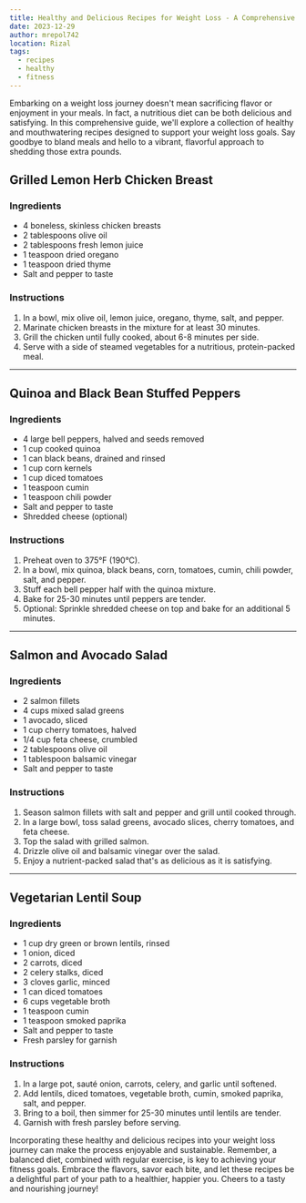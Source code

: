 ```yaml
---
title: Healthy and Delicious Recipes for Weight Loss - A Comprehensive Guide
date: 2023-12-29
author: mrepol742
location: Rizal  
tags:
  - recipes
  - healthy
  - fitness
---
```


Embarking on a weight loss journey doesn't mean sacrificing flavor or enjoyment in your meals. In fact, a nutritious diet can be both delicious and satisfying. In this comprehensive guide, we'll explore a collection of healthy and mouthwatering recipes designed to support your weight loss goals. Say goodbye to bland meals and hello to a vibrant, flavorful approach to shedding those extra pounds.

## **Grilled Lemon Herb Chicken Breast**

### Ingredients
- 4 boneless, skinless chicken breasts
- 2 tablespoons olive oil
- 2 tablespoons fresh lemon juice
- 1 teaspoon dried oregano
- 1 teaspoon dried thyme
- Salt and pepper to taste

### Instructions
1. In a bowl, mix olive oil, lemon juice, oregano, thyme, salt, and pepper.
2. Marinate chicken breasts in the mixture for at least 30 minutes.
3. Grill the chicken until fully cooked, about 6-8 minutes per side.
4. Serve with a side of steamed vegetables for a nutritious, protein-packed meal.

---

## **Quinoa and Black Bean Stuffed Peppers**

### Ingredients
- 4 large bell peppers, halved and seeds removed
- 1 cup cooked quinoa
- 1 can black beans, drained and rinsed
- 1 cup corn kernels
- 1 cup diced tomatoes
- 1 teaspoon cumin
- 1 teaspoon chili powder
- Salt and pepper to taste
- Shredded cheese (optional)

### Instructions
1. Preheat oven to 375°F (190°C).
2. In a bowl, mix quinoa, black beans, corn, tomatoes, cumin, chili powder, salt, and pepper.
3. Stuff each bell pepper half with the quinoa mixture.
4. Bake for 25-30 minutes until peppers are tender.
5. Optional: Sprinkle shredded cheese on top and bake for an additional 5 minutes.

---

## **Salmon and Avocado Salad**

### Ingredients
- 2 salmon fillets
- 4 cups mixed salad greens
- 1 avocado, sliced
- 1 cup cherry tomatoes, halved
- 1/4 cup feta cheese, crumbled
- 2 tablespoons olive oil
- 1 tablespoon balsamic vinegar
- Salt and pepper to taste

### Instructions
1. Season salmon fillets with salt and pepper and grill until cooked through.
2. In a large bowl, toss salad greens, avocado slices, cherry tomatoes, and feta cheese.
3. Top the salad with grilled salmon.
4. Drizzle olive oil and balsamic vinegar over the salad.
5. Enjoy a nutrient-packed salad that's as delicious as it is satisfying.

---

## **Vegetarian Lentil Soup**

### Ingredients
- 1 cup dry green or brown lentils, rinsed
- 1 onion, diced
- 2 carrots, diced
- 2 celery stalks, diced
- 3 cloves garlic, minced
- 1 can diced tomatoes
- 6 cups vegetable broth
- 1 teaspoon cumin
- 1 teaspoon smoked paprika
- Salt and pepper to taste
- Fresh parsley for garnish

### Instructions
1. In a large pot, sauté onion, carrots, celery, and garlic until softened.
2. Add lentils, diced tomatoes, vegetable broth, cumin, smoked paprika, salt, and pepper.
3. Bring to a boil, then simmer for 25-30 minutes until lentils are tender.
4. Garnish with fresh parsley before serving.


Incorporating these healthy and delicious recipes into your weight loss journey can make the process enjoyable and sustainable. Remember, a balanced diet, combined with regular exercise, is key to achieving your fitness goals. Embrace the flavors, savor each bite, and let these recipes be a delightful part of your path to a healthier, happier you. Cheers to a tasty and nourishing journey!